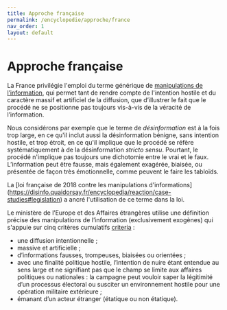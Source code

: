 ```yaml
---
title: Approche française
permalink: /encyclopedie/approche/france
nav_order: 1
layout: default
---
```


# Approche française

La France privilégie l'emploi du terme générique de [manipulations de l’information](/encyclopedia/definitions), qui permet tant de rendre compte de l'intention hostile et du caractère massif et artificiel de la diffusion, que d’illustrer le fait que le procédé ne se positionne pas toujours vis-à-vis de la véracité de l’information.

Nous considérons par exemple que le terme de _désinformation_ est à la fois trop large, en ce qu'il inclut aussi la désinformation bénigne, sans intention hostile, et trop étroit, en ce qu'il implique que le procédé se réfère systématiquement à de la désinformation _stricto sensu_. Pourtant, le procédé n'implique pas toujours une dichotomie entre le vrai et le faux. L’information peut être fausse, mais également exagérée, biaisée, ou présentée de façon très émotionnelle, comme peuvent le faire les tabloïds.

La [loi française de 2018 contre les manipulations d'informations] (https://disinfo.quaidorsay.fr/encyclopedia/reaction/case-studies#legislation) a ancré l'utilisation de ce terme dans la loi.

Le ministère de l’Europe et des Affaires étrangères utilise une définition précise des manipulations de l’information (exclusivement exogènes) qui s'appuie sur cinq critères cumulatifs [criteria](/encyclopedia) :

- une diffusion intentionnelle ;
- massive et artificielle ;
- d’informations fausses, trompeuses, biaisées ou orientées ;
- avec une finalité politique hostile, l’intention de nuire étant entendue au sens large et ne signifiant pas que le champ se limite aux affaires politiques ou nationales : la campagne peut vouloir saper la légitimité d’un processus électoral ou susciter un environnement hostile pour une opération militaire extérieure ;
- émanant d’un acteur étranger (étatique ou non étatique).

